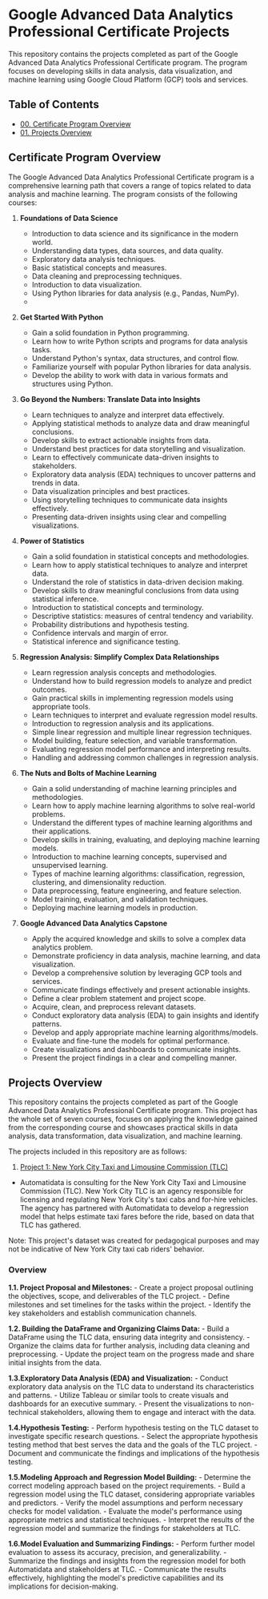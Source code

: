 # Google Advanced Data Analytics Professional Certificate Projects

This repository contains the projects completed as part of the Google Advanced Data Analytics Professional Certificate program. The program focuses on developing skills in data analysis, data visualization, and machine learning using Google Cloud Platform (GCP) tools and services.
## Table of Contents
- [00. Certificate Program Overview](#abstract-main)
- [01. Projects Overview](#project-overview)


## Certificate Program Overview <a name="abstract-main"></a>

The Google Advanced Data Analytics Professional Certificate program is a comprehensive learning path that covers a range of topics related to data analysis and machine learning. The program consists of the following courses:

1. **Foundations of Data Science**
   - Introduction to data science and its significance in the modern world.
   - Understanding data types, data sources, and data quality.
   - Exploratory data analysis techniques.
   - Basic statistical concepts and measures.
   - Data cleaning and preprocessing techniques.
   - Introduction to data visualization.
   - Using Python libraries for data analysis (e.g., Pandas, NumPy).
   - 
2. **Get Started With Python**
   - Gain a solid foundation in Python programming.
   - Learn how to write Python scripts and programs for data analysis tasks.
   - Understand Python's syntax, data structures, and control flow.
   - Familiarize yourself with popular Python libraries for data analysis.
   - Develop the ability to work with data in various formats and structures using Python.

3. **Go Beyond the Numbers: Translate Data into Insights**
   - Learn techniques to analyze and interpret data effectively.
   - Applying statistical methods to analyze data and draw meaningful conclusions.
   - Develop skills to extract actionable insights from data.
   - Understand best practices for data storytelling and visualization.
   - Learn to effectively communicate data-driven insights to stakeholders.
   - Exploratory data analysis (EDA) techniques to uncover patterns and trends in data.
   - Data visualization principles and best practices.
   - Using storytelling techniques to communicate data insights effectively.
   - Presenting data-driven insights using clear and compelling visualizations.
  
4. **Power of Statistics**
   - Gain a solid foundation in statistical concepts and methodologies.
   - Learn how to apply statistical techniques to analyze and interpret data.
   - Understand the role of statistics in data-driven decision making.
   - Develop skills to draw meaningful conclusions from data using statistical inference.
   - Introduction to statistical concepts and terminology.
   - Descriptive statistics: measures of central tendency and variability.
   - Probability distributions and hypothesis testing.
   - Confidence intervals and margin of error.
   - Statistical inference and significance testing.
 
5. **Regression Analysis: Simplify Complex Data Relationships**
   - Learn regression analysis concepts and methodologies.
   - Understand how to build regression models to analyze and predict outcomes.
   - Gain practical skills in implementing regression models using appropriate tools.
   - Learn techniques to interpret and evaluate regression model results.
   - Introduction to regression analysis and its applications.
   - Simple linear regression and multiple linear regression techniques.
   - Model building, feature selection, and variable transformation.
   - Evaluating regression model performance and interpreting results.
   - Handling and addressing common challenges in regression analysis.

6. **The Nuts and Bolts of Machine Learning**
   - Gain a solid understanding of machine learning principles and methodologies.
   - Learn how to apply machine learning algorithms to solve real-world problems.
   - Understand the different types of machine learning algorithms and their applications.
   - Develop skills in training, evaluating, and deploying machine learning models.
   - Introduction to machine learning concepts, supervised and unsupervised learning.
   - Types of machine learning algorithms: classification, regression, clustering, and dimensionality reduction.
   - Data preprocessing, feature engineering, and feature selection.
   - Model training, evaluation, and validation techniques.
   - Deploying machine learning models in production.
  
7. **Google Advanced Data Analytics Capstone**
   - Apply the acquired knowledge and skills to solve a complex data analytics problem.
   - Demonstrate proficiency in data analysis, machine learning, and data visualization.
   - Develop a comprehensive solution by leveraging GCP tools and services.
   - Communicate findings effectively and present actionable insights.
   - Define a clear problem statement and project scope.
   - Acquire, clean, and preprocess relevant datasets.
   - Conduct exploratory data analysis (EDA) to gain insights and identify patterns.
   - Develop and apply appropriate machine learning algorithms/models.
   - Evaluate and fine-tune the models for optimal performance.
   - Create visualizations and dashboards to communicate insights.
   - Present the project findings in a clear and compelling manner.

## Projects Overview <a name="project-overview"></a>

This repository contains the projects completed as part of the Google Advanced Data Analytics Professional Certificate program. This project has the whole set of seven courses, focuses on applying the knowledge gained from the corresponding course and showcases practical skills in data analysis, data transformation, data visualization, and machine learning.

The projects included in this repository are as follows:

1. [Project 1: New York City Taxi and Limousine Commission (TLC)](https://github.com/EfthimiosVlahos/Google-Advanced-Data-Analytics-Professional-Certificate-Projects/tree/main/TLC)

- Automatidata is consulting for the New York City Taxi and Limousine Commission (TLC). New York City TLC is an agency responsible for licensing and regulating New York City's taxi cabs and for-hire vehicles. The agency has partnered with Automatidata to develop a regression model that helps estimate taxi fares before the ride, based on data that TLC has gathered. 

Note: This project's dataset was created for pedagogical purposes and may not be indicative of New York City taxi cab riders' behavior.

### Overview

   **1.1. Project Proposal and Milestones:**
      - Create a project proposal outlining the objectives, scope, and deliverables of the TLC project.
      - Define milestones and set timelines for the tasks within the project.
      - Identify the key stakeholders and establish communication channels.
   
   **1.2. Building the DataFrame and Organizing Claims Data:**
      - Build a DataFrame using the TLC data, ensuring data integrity and consistency.
      - Organize the claims data for further analysis, including data cleaning and preprocessing.
      - Update the project team on the progress made and share initial insights from the data.
   
   **1.3.Exploratory Data Analysis (EDA) and Visualization:**
      - Conduct exploratory data analysis on the TLC data to understand its characteristics and patterns.
      - Utilize Tableau or similar tools to create visuals and dashboards for an executive summary.
      - Present the visualizations to non-technical stakeholders, allowing them to engage and interact with the data.
   
   **1.4.Hypothesis Testing:**
      - Perform hypothesis testing on the TLC dataset to investigate specific research questions.
      - Select the appropriate hypothesis testing method that best serves the data and the goals of the TLC project.
      - Document and communicate the findings and implications of the hypothesis testing.
   
   **1.5.Modeling Approach and Regression Model Building:**
      - Determine the correct modeling approach based on the project requirements.
      - Build a regression model using the TLC dataset, considering appropriate variables and predictors.
      - Verify the model assumptions and perform necessary checks for model validation.
      - Evaluate the model's performance using appropriate metrics and statistical techniques.
      - Interpret the results of the regression model and summarize the findings for stakeholders at TLC.
   
   **1.6.Model Evaluation and Summarizing Findings:**
      - Perform further model evaluation to assess its accuracy, precision, and generalizability.
      - Summarize the findings and insights from the regression model for both Automatidata and stakeholders at TLC.
      - Communicate the results effectively, highlighting the model's predictive capabilities and its implications for decision-making.
